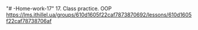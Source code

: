 "# -Home-work-17" 
17. Class practice. OOP https://lms.ithillel.ua/groups/610d1605f22caf7873870692/lessons/610d1605f22caf78738706af
